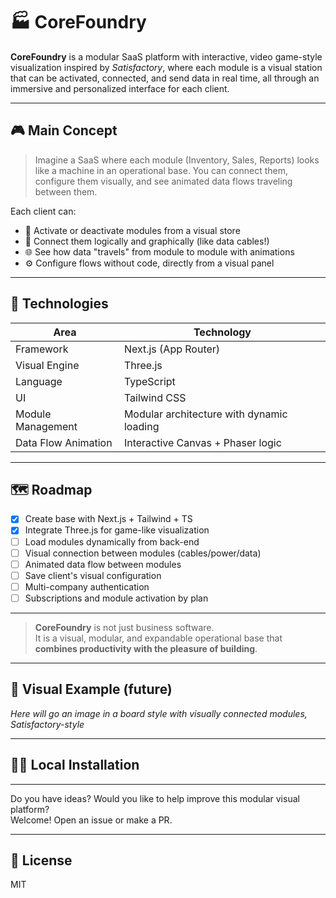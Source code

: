 # 🏭 CoreFoundry

**CoreFoundry** is a modular SaaS platform with interactive, video game-style visualization inspired by *Satisfactory*, where each module is a visual station that can be activated, connected, and send data in real time, all through an immersive and personalized interface for each client.

---

## 🎮 Main Concept

> Imagine a SaaS where each module (Inventory, Sales, Reports) looks like a machine in an operational base. You can connect them, configure them visually, and see animated data flows traveling between them.

Each client can:
- 🔧 Activate or deactivate modules from a visual store
- 🧠 Connect them logically and graphically (like data cables!)
- 🌐 See how data "travels" from module to module with animations
- ⚙️ Configure flows without code, directly from a visual panel

---

## 🧱 Technologies

| Area                | Technology                              |
|---------------------|-----------------------------------------|
| Framework       | Next.js (App Router)   |
| Visual Engine   | Three.js               |
| Language            | TypeScript                              |
| UI              | Tailwind CSS           |
| Module Management   | Modular architecture with dynamic loading|
| Data Flow Animation | Interactive Canvas + Phaser logic        |
---

## 🗺️ Roadmap

- [x] Create base with Next.js + Tailwind + TS
- [x] Integrate Three.js for game-like visualization
- [ ] Load modules dynamically from back-end
- [ ] Visual connection between modules (cables/power/data)
- [ ] Animated data flow between modules
- [ ] Save client's visual configuration
- [ ] Multi-company authentication
- [ ] Subscriptions and module activation by plan
---

> **CoreFoundry** is not just business software.  
> It is a visual, modular, and expandable operational base that **combines productivity with the pleasure of building**.

---

## 📸 Visual Example (future)

*Here will go an image in a board style with visually connected modules, Satisfactory-style*

---

## 🧑‍💻 Local Installation


---

Do you have ideas? Would you like to help improve this modular visual platform?  
Welcome! Open an issue or make a PR.

---

## 📜 License

MIT
